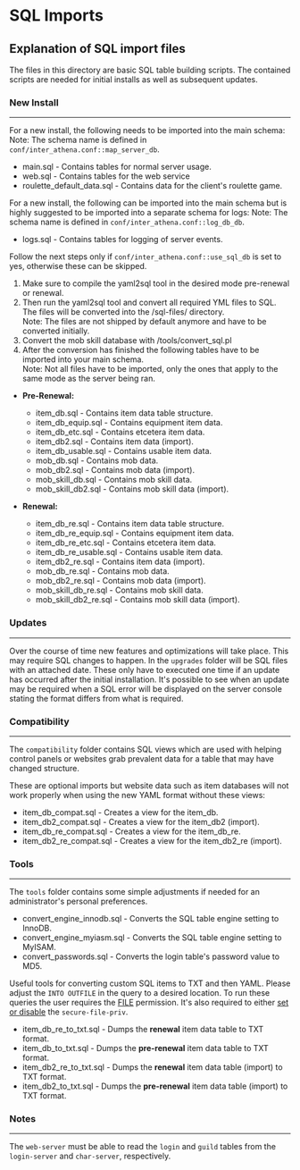 # SQL Imports

## Explanation of SQL import files

The files in this directory are basic SQL table building scripts. The contained scripts are needed for initial installs as well as subsequent updates.

### New Install
---
For a new install, the following needs to be imported into the main schema:
Note: The schema name is defined in `conf/inter_athena.conf::map_server_db`.

* main.sql - Contains tables for normal server usage.
* web.sql - Contains tables for the web service
* roulette_default_data.sql - Contains data for the client's roulette game.

For a new install, the following can be imported into the main schema but is highly suggested to be imported into a separate schema for logs:
Note: The schema name is defined in `conf/inter_athena.conf::log_db_db`.

* logs.sql - Contains tables for logging of server events.

Follow the next steps only if `conf/inter_athena.conf::use_sql_db` is set to yes, otherwise these can be skipped.

1. Make sure to compile the yaml2sql tool in the desired mode pre-renewal or renewal.
2. Then run the yaml2sql tool and convert all required YML files to SQL.<br/>
   The files will be converted into the /sql-files/ directory.<br/>
   Note: The files are not shipped by default anymore and have to be converted initially.
3. Convert the mob skill database with /tools/convert_sql.pl
4. After the conversion has finished the following tables have to be imported into your main schema.<br/>
   Note: Not all files have to be imported, only the ones that apply to the same mode as the server being ran.

* __Pre-Renewal:__
  * item_db.sql - Contains item data table structure.
  * item_db_equip.sql - Contains equipment item data.
  * item_db_etc.sql - Contains etcetera item data.
  * item_db2.sql - Contains item data (import).
  * item_db_usable.sql - Contains usable item data.
  * mob_db.sql - Contains mob data.
  * mob_db2.sql - Contains mob data (import).
  * mob_skill_db.sql - Contains mob skill data.
  * mob_skill_db2.sql - Contains mob skill data (import).

* __Renewal:__
  * item_db_re.sql - Contains item data table structure.
  * item_db_re_equip.sql - Contains equipment item data.
  * item_db_re_etc.sql - Contains etcetera item data.
  * item_db_re_usable.sql - Contains usable item data.
  * item_db2_re.sql - Contains item data (import).
  * mob_db_re.sql - Contains mob data.
  * mob_db2_re.sql - Contains mob data (import).
  * mob_skill_db_re.sql - Contains mob skill data.
  * mob_skill_db2_re.sql - Contains mob skill data (import).

### Updates
---
Over the course of time new features and optimizations will take place. This may require SQL changes to happen. In the `upgrades` folder will be SQL files with an attached date.
These only have to executed one time if an update has occurred after the initial installation. It's possible to see when an update may be required when a SQL error will be displayed on the server console stating the format differs from what is required.

### Compatibility
---
The `compatibility` folder contains SQL views which are used with helping control panels or websites grab prevalent data for a table that may have changed structure.

These are optional imports but website data such as item databases will not work properly when using the new YAML format without these views:

* item_db_compat.sql - Creates a view for the item_db.
* item_db2_compat.sql - Creates a view for the item_db2 (import).
* item_db_re_compat.sql - Creates a view for the item_db_re.
* item_db2_re_compat.sql - Creates a view for the item_db2_re (import).

### Tools
---
The `tools` folder contains some simple adjustments if needed for an administrator's personal preferences.

* convert_engine_innodb.sql - Converts the SQL table engine setting to InnoDB.
* convert_engine_myiasm.sql - Converts the SQL table engine setting to MyISAM.
* convert_passwords.sql - Converts the login table's password value to MD5.

Useful tools for converting custom SQL items to TXT and then YAML. Please adjust the `INTO OUTFILE` in the query to a desired location.
To run these queries the user requires the [FILE](https://dev.mysql.com/doc/refman/8.0/en/privileges-provided.html#priv_file) permission. It's also required to either [set or disable](https://computingforgeeks.com/how-to-solve-mysql-server-is-running-with-the-secure-file-priv-error/) the `secure-file-priv`. 

* item_db_re_to_txt.sql - Dumps the __renewal__ item data table to TXT format.
* item_db_to_txt.sql - Dumps the __pre-renewal__ item data table to TXT format.
* item_db2_re_to_txt.sql - Dumps the __renewal__ item data table (import) to TXT format.
* item_db2_to_txt.sql - Dumps the __pre-renewal__ item data table (import) to TXT format.

### Notes
---
The `web-server` must be able to read the `login` and `guild` tables from the `login-server` and `char-server`, respectively.
